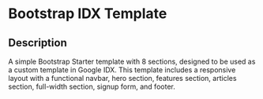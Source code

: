 # Bootstrap IDX Template

## Description
A simple Bootstrap Starter template with 8 sections, designed to be used as a custom template in Google IDX. This template includes a responsive layout with a functional navbar, hero section, features section, articles section, full-width section, signup form, and footer.
